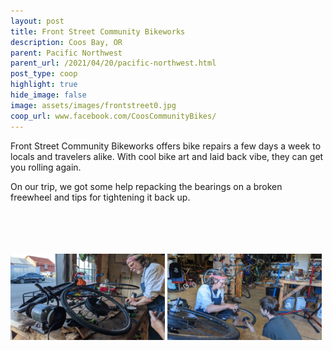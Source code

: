 ```yaml
---
layout: post
title: Front Street Community Bikeworks
description: Coos Bay, OR
parent: Pacific Northwest
parent_url: /2021/04/20/pacific-northwest.html
post_type: coop
highlight: true
hide_image: false
image: assets/images/frontstreet0.jpg
coop_url: www.facebook.com/CoosCommunityBikes/
---
```


Front Street Community Bikeworks offers bike repairs a few days a week to locals and travelers alike.  With cool bike art and laid back vibe, they can get you rolling again.

On our trip, we got some help repacking the bearings on a broken freewheel and tips for tightening it back up.

<br/>
<br/>
<br/>
<br/>

<img width="49%" src="/assets/images/frontstreet2.jpg"/>
<img width="49%" src="/assets/images/frontstreet3.jpg"/>
